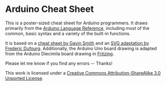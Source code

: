 Arduino Cheat Sheet
===================

This is a poster-sized cheat sheet for Arduino programmers.  It draws primarily from the [Arduino Language Reference](http://arduino.cc/en/Reference/HomePage), including most of the common, basic syntax and a variety of the built-in functions.

It is based on a [cheat sheet by Gavin Smith](http://sites.google.com/site/mechatronicsguy/arduinocheatsheet) and an [SVG adaptation by Frederic Dufourg](http://arduino.cc/forum/index.php/topic,7012.msg56273.html#msg56273).  Additionally, the Arduino Uno board drawing is adapted from the Arduino Diecimila board drawing in [Fritzing](http://fritzing.org/).

Please let me know if you find any errors -- Thanks!

This work is licensed under a [Creative Commons Attribution-ShareAlike 3.0 Unported License](http://creativecommons.org/licenses/by-sa/3.0/).


